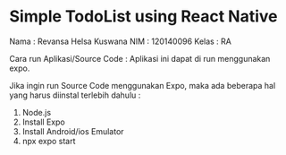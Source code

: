 # Simple TodoList using React Native

Nama   : Revansa Helsa Kuswana
NIM    : 120140096
Kelas  : RA

Cara run Aplikasi/Source Code : 
Aplikasi ini dapat di run menggunakan expo.

Jika ingin run Source Code menggunakan Expo, maka ada beberapa hal yang harus diinstal terlebih dahulu : 
1.	Node.js
2.	Install Expo 
4.	Install Android/ios Emulator
5.	npx expo start

